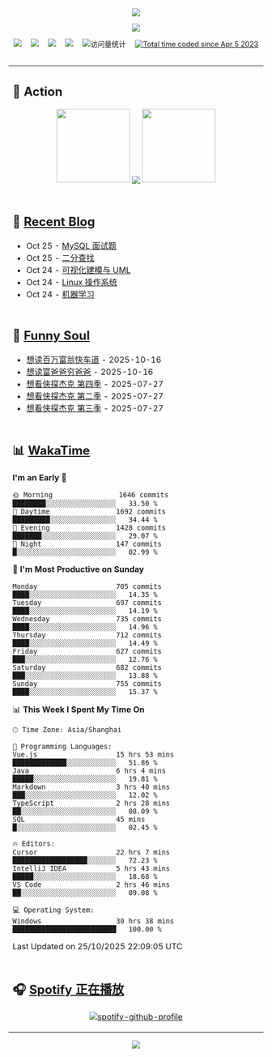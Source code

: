 <div align="center">

<img src="https://capsule-render.vercel.app/api?type=waving&color=timeGradient&height=300&&section=header&text=HI%20THERE!&fontSize=90&fontAlign=50&fontAlignY=30&desc=I%E2%80%99m%20@LI%20SIR%20%F0%9F%91%8B&descAlign=50&descSize=30&descAlignY=60&animation=twinkling" />

<div align="center">

  <!-- knock code pictures 敲代码的图片 -->
  <img order-radius="100px" src="https://img.lisir.cc/image/my/001.gif"><br>

  <!-- profile logo 个人资料徽标 -->
  <div align="center">
    <a href="https://lisir.cc/" title="点击跳转"><img src="https://img.shields.io/badge/Blog-%E4%B8%AA%E4%BA%BA%E5%8D%9A%E5%AE%A2-red"></a>&emsp;
    <a href="https://photo.lisir.cc/" title="点击跳转"><img src="https://img.shields.io/badge/Photo-%E6%97%B6%E5%85%89%E7%9B%B8%E5%86%8C-blue"></a>&emsp;
    <a href="https://cloud.lisir.cc/" title="点击跳转"><img src="https://img.shields.io/badge/Cloud%20Disk-%E6%88%91%E7%9A%84%E4%BA%91%E7%9B%98-green"></a>&emsp;
    <a href="https://nz.lisir.cc/" title="点击跳转"><img src="https://img.shields.io/badge/%E5%93%AA%E5%90%92-%E7%9B%91%E6%8E%A7%E9%9D%A2%E6%9D%BF-blueviolet"></a>&emsp;
    <!-- visitor -->
    <img src="https://komarev.com/ghpvc/?username=wkwbk&label=Views&color=orange&style=flat" alt="访问量统计" />&emsp;
    <a href="https://wakatime.com/@2237354f-824a-4472-ae76-c1eca96c8908"><img src="https://wakatime.com/badge/user/2237354f-824a-4472-ae76-c1eca96c8908.svg" alt="Total time coded since Apr 5 2023" /></a>
  </div>

</div>

<br>

<div align="center">

<table>

<tr><td>

## 🚀 Action

<!-- github-readme-streak-stats 连续提交代码天数记录 -->
<div align="center">
  <img width="145" src="https://img.lisir.cc/image/my/002.png">
  <img align="center" src="https://github-readme-stats.vercel.app/api?username=wkwbk&show_icons=true&theme=transparent">
  <img width="145" src="https://img.lisir.cc/image/my/001.png">
</div>

<br>

</td></tr>

<tr><td>

<!-- 近期博客 -->
## 📃 [Recent Blog](https://lisir.cc/)

<!-- feed start -->
- Oct 25 - [MySQL 面试题](https://lisir.cc/Notes/Job/面试题解/00.MySQL-面试题)
- Oct 25 - [二分查找](https://lisir.cc/Notes/Job/算法题解/10.二分查找)
- Oct 24 - [可视化建模与 UML](https://lisir.cc/Exam/XASYU/Second/2025-06-24/00.可视化建模与-UML)
- Oct 24 - [Linux 操作系统](https://lisir.cc/Exam/XASYU/Second/2025-06-24/01.Linux-操作系统)
- Oct 24 - [机器学习](https://lisir.cc/Exam/XASYU/Second/2025-06-25/00.机器学习)
<!-- feed end -->

</td></tr>

<tr><td>

<!-- 豆瓣 -->
## 🤾 [Funny Soul](https://movie.douban.com/people/li778057151)

<!-- START_SECTION:douban -->
* <a href='https://book.douban.com/subject/27041645/' target='_blank'>想读百万富翁快车道</a> - 2025-10-16
* <a href='https://book.douban.com/subject/27153484/' target='_blank'>想读富爸爸穷爸爸</a> - 2025-10-16
* <a href='https://movie.douban.com/subject/37067733/' target='_blank'>想看侠探杰克 第四季</a> - 2025-07-27
* <a href='https://movie.douban.com/subject/35763119/' target='_blank'>想看侠探杰克 第二季</a> - 2025-07-27
* <a href='https://movie.douban.com/subject/36670568/' target='_blank'>想看侠探杰克 第三季</a> - 2025-07-27
<!-- END_SECTION:douban -->

</td></tr>

<tr><td>

<!-- wakatime 统计 -->
## 📊 [WakaTime](https://wakatime.com/@wkwbk)

<!--START_SECTION:waka-->
**I'm an Early 🐤** 

```text
🌞 Morning                1646 commits        ████████░░░░░░░░░░░░░░░░░   33.50 % 
🌆 Daytime                1692 commits        █████████░░░░░░░░░░░░░░░░   34.44 % 
🌃 Evening                1428 commits        ███████░░░░░░░░░░░░░░░░░░   29.07 % 
🌙 Night                  147 commits         █░░░░░░░░░░░░░░░░░░░░░░░░   02.99 % 
```
📅 **I'm Most Productive on Sunday** 

```text
Monday                   705 commits         ████░░░░░░░░░░░░░░░░░░░░░   14.35 % 
Tuesday                  697 commits         ████░░░░░░░░░░░░░░░░░░░░░   14.19 % 
Wednesday                735 commits         ████░░░░░░░░░░░░░░░░░░░░░   14.96 % 
Thursday                 712 commits         ████░░░░░░░░░░░░░░░░░░░░░   14.49 % 
Friday                   627 commits         ███░░░░░░░░░░░░░░░░░░░░░░   12.76 % 
Saturday                 682 commits         ███░░░░░░░░░░░░░░░░░░░░░░   13.88 % 
Sunday                   755 commits         ████░░░░░░░░░░░░░░░░░░░░░   15.37 % 
```


📊 **This Week I Spent My Time On** 

```text
🕑︎ Time Zone: Asia/Shanghai

💬 Programming Languages: 
Vue.js                   15 hrs 53 mins      █████████████░░░░░░░░░░░░   51.86 % 
Java                     6 hrs 4 mins        █████░░░░░░░░░░░░░░░░░░░░   19.81 % 
Markdown                 3 hrs 40 mins       ███░░░░░░░░░░░░░░░░░░░░░░   12.02 % 
TypeScript               2 hrs 28 mins       ██░░░░░░░░░░░░░░░░░░░░░░░   08.09 % 
SQL                      45 mins             █░░░░░░░░░░░░░░░░░░░░░░░░   02.45 % 

🔥 Editors: 
Cursor                   22 hrs 7 mins       ██████████████████░░░░░░░   72.23 % 
IntelliJ IDEA            5 hrs 43 mins       █████░░░░░░░░░░░░░░░░░░░░   18.68 % 
VS Code                  2 hrs 46 mins       ██░░░░░░░░░░░░░░░░░░░░░░░   09.08 % 

💻 Operating System: 
Windows                  30 hrs 38 mins      █████████████████████████   100.00 % 
```


 Last Updated on 25/10/2025 22:09:05 UTC
<!--END_SECTION:waka-->

</td></tr>

<tr><td>

## 🎧 [Spotify 正在播放](https://open.spotify.com/user/31s4ftvnfnus65uynvxmxu7rkfom)

<div align="center">

  [![spotify-github-profile](https://spotify-github-profile.kittinanx.com/api/view?uid=31s4ftvnfnus65uynvxmxu7rkfom&cover_image=true&theme=default&show_offline=true&background_color=121212&interchange=true&bar_color_cover=true)](https://spotify-github-profile.kittinanx.com/api/view?uid=31s4ftvnfnus65uynvxmxu7rkfom&redirect=true)

</div>

</td></tr>

</table>

</div>

<img src="https://capsule-render.vercel.app/api?type=waving&color=timeGradient&height=300&&section=footer&text=THE%20END!&fontSize=90&fontAlign=50&fontAlignY=70&desc=Hope%20your%20program%20is%20bug-free!&descAlign=50&descSize=30&descAlignY=40&animation=twinkling" />

</div>
